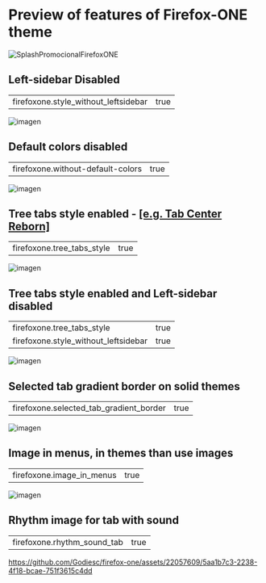 # Preview of features of Firefox-ONE theme

![SplashPromocionalFirefoxONE](https://github.com/Godiesc/firefox-one/assets/22057609/453c2917-8cee-4424-b550-e4e38f492c84)

## Left-sidebar Disabled
<table><tr>
    <td>firefoxone.style_without_leftsidebar</td>
    <td>true</td></tr>
</table>

![imagen](https://github.com/Godiesc/firefox-one/assets/22057609/c4a979d5-c086-4459-a5b6-98d649899bf0)

## Default colors disabled
<table><tr>
    <td>firefoxone.without-default-colors</td>
    <td>true</td></tr>
</table>

![imagen](https://github.com/Godiesc/firefox-one/assets/22057609/b7f2c33e-63ef-4484-9765-aa1be6c3b747)

## Tree tabs style enabled - [[e.g. Tab Center Reborn]](https://addons.mozilla.org/es/firefox/addon/tabcenter-reborn/)
<table><tr>
    <td>firefoxone.tree_tabs_style</td>
    <td>true</td></tr>
</table>

![imagen](https://github.com/Godiesc/firefox-one/assets/22057609/f8ea8f29-3fc9-42c6-b774-28370f5abe87)

## Tree tabs style enabled and Left-sidebar disabled
<table><tr>
    <td>firefoxone.tree_tabs_style&nbsp&nbsp&nbsp&nbsp&nbsp&nbsp&nbsp&nbsp&nbsp&nbsp</td>
    <td>true</td></tr>
   <tr>
    <td>firefoxone.style_without_leftsidebar</td>
    <td>true</td></tr>
</table>

![imagen](https://github.com/Godiesc/firefox-one/assets/22057609/f61b4677-3673-487f-97fb-aa88dd51f76a)

## Selected tab gradient border on solid themes
<table><tr>
    <td>firefoxone.selected_tab_gradient_border</td>
    <td>true</td></tr>
</table>

![imagen](https://github.com/Godiesc/firefox-one/assets/22057609/60b53e12-6c72-4f2c-b47d-a41f582453c9)

## Image in menus, in themes than use images
<table><tr>
    <td>firefoxone.image_in_menus</td>
    <td>true</td></tr>
</table>

![imagen](https://github.com/Godiesc/firefox-one/assets/22057609/773b8dcc-1a35-4771-80cc-edc5b23acbcf)

## Rhythm image for tab with sound
<table><tr>
    <td>firefoxone.rhythm_sound_tab</td>
    <td>true</td></tr>
</table>

https://github.com/Godiesc/firefox-one/assets/22057609/5aa1b7c3-2238-4f18-bcae-751f3615c4dd
